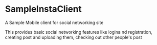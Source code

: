 # SampleInstaClient
A Sample Mobile client for social networking site

This provides basic social networking features like logina nd registration, creating post and uploading them, 
checking out other people's post
